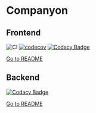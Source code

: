 # Companyon

## Frontend

![CI](https://github.com/byteleaf/companyon-frontend/workflows/CI/badge.svg) [![codecov](https://codecov.io/gh/byteleaf/companyon-frontend/branch/master/graph/badge.svg)](https://codecov.io/gh/byteleaf/companyon-frontend) [![Codacy Badge](https://app.codacy.com/project/badge/Grade/7585465da2344ebfbfbe8050bef5ac03)](https://www.codacy.com/gh/byteleaf/companyon-frontend/dashboard?utm_source=github.com&utm_medium=referral&utm_content=byteleaf/companyon-frontend&utm_campaign=Badge_Grade)

[Go to README](./frontend/README.md)

## Backend

[![Codacy Badge](https://app.codacy.com/project/badge/Grade/d414a11497004ef58e797d483f08b03a)](https://www.codacy.com/gh/byteleaf/companyon-backend/dashboard?utm_source=github.com&utm_medium=referral&utm_content=byteleaf/companyon-backend&utm_campaign=Badge_Grade)

[Go to README](./backend/README.md)
